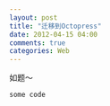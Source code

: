 ```yaml
---
layout: post
title: "迁移到Octopress"
date: 2012-04-15 04:00
comments: true
categories: Web
---
```


如题～ 
    
    some code
